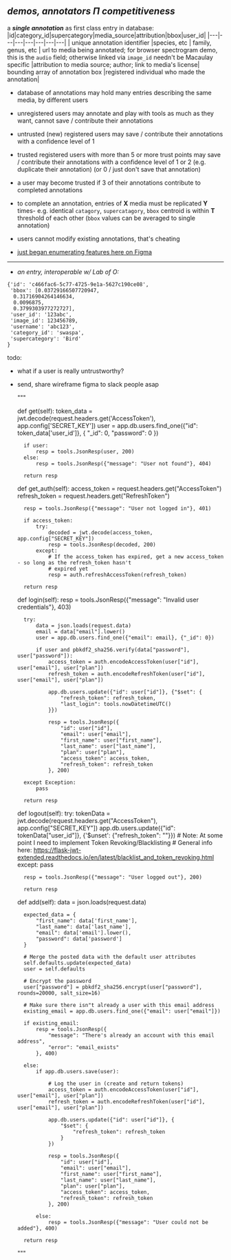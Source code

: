 ## *demos, annotators ***Π*** competitiveness*

a ***single annotation*** as first class entry in database:
|id|category_id|supercategory|media_source|attribution|bbox|user_id|
|---|---|---|---|---|---|---|
| unique annotation identifier |species, etc  | family, genus, etc | url to media being annotated; for browser spectrogram demo, this is the `audio` field; otherwise linked via `image_id` needn't be Macaulay specific |attribution to media source; author; link to media's license| bounding array of annotation box |registered individual who made the annotation|

- database of annotations may hold many entries describing the same media, by different users

- unregistered users may annotate and play with tools as much as they want, cannot save / contribute their annotations

- untrusted (new) registered users may save / contribute their annotations with a confidence level of 1

- trusted registered users with more than 5 or more trust points may save / contribute their annotations with a confidence level of 1 or 2 (e.g. duplicate their annotation) (or 0 / just don't save that annotation)

- a user may become trusted if 3 of their annotations contribute to completed annotations

- to complete an annotation, entries of **X** media must be replicated **Y** times- e.g. identical `catagory`, `supercatagory`, `bbox` centroid is within **T** threshold of each other (`bbox` values can be averaged to single annotation)

- users cannot modify existing annotations, that's cheating

- [just began enumerating features here on Figma](https://www.figma.com/file/CgscKZmdW3WKN3JGkjQsU7/WebAnnotatorFeatureNotes12.03.20?node-id=7%3A5536)

- - -


- *an entry, interoperable w/ Lab of O:*
```
{'id': 'c466fac6-5c77-4725-9e1a-5627c190ce08',
 'bbox': [0.03729166507720947,
  0.31716904264146634,
  0.0096875,
  0.3799303977272727],
 'user_id': '123abc',
 'image_id': 123456789,
 'username': 'abc123',
 'category_id': 'swaspa',
 'supercategory': 'Bird'
}
```


todo:
- what if a user is really untrustworthy?
- send, share wireframe figma to slack people asap




    """
    
    def get(self):
        token_data = jwt.decode(request.headers.get('AccessToken'), app.config['SECRET_KEY'])
        user = app.db.users.find_one({"id": token_data['user_id']}, {
            "_id": 0,
            "password": 0
        })

        if user:
            resp = tools.JsonResp(user, 200)
        else:
            resp = tools.JsonResp({"message": "User not found"}, 404)

        return resp

    def get_auth(self):
        access_token = request.headers.get("AccessToken")
        refresh_token = request.headers.get("RefreshToken")

        resp = tools.JsonResp({"message": "User not logged in"}, 401)

        if access_token:
            try:
                decoded = jwt.decode(access_token, app.config["SECRET_KEY"])
                resp = tools.JsonResp(decoded, 200)
            except:
                # If the access_token has expired, get a new access_token - so long as the refresh_token hasn't
                # expired yet
                resp = auth.refreshAccessToken(refresh_token)

        return resp

    def login(self):
        resp = tools.JsonResp({"message": "Invalid user credentials"}, 403)

        try:
            data = json.loads(request.data)
            email = data["email"].lower()
            user = app.db.users.find_one({"email": email}, {"_id": 0})

            if user and pbkdf2_sha256.verify(data["password"], user["password"]):
                access_token = auth.encodeAccessToken(user["id"], user["email"], user["plan"])
                refresh_token = auth.encodeRefreshToken(user["id"], user["email"], user["plan"])

                app.db.users.update({"id": user["id"]}, {"$set": {
                    "refresh_token": refresh_token,
                    "last_login": tools.nowDatetimeUTC()
                }})

                resp = tools.JsonResp({
                    "id": user["id"],
                    "email": user["email"],
                    "first_name": user["first_name"],
                    "last_name": user["last_name"],
                    "plan": user["plan"],
                    "access_token": access_token,
                    "refresh_token": refresh_token
                }, 200)

        except Exception:
            pass

        return resp

    def logout(self):
        try:
            tokenData = jwt.decode(request.headers.get("AccessToken"), app.config["SECRET_KEY"])
            app.db.users.update({"id": tokenData["user_id"]}, {'$unset': {"refresh_token": ""}})
            # Note: At some point I need to implement Token Revoking/Blacklisting
            # General info here: https://flask-jwt-extended.readthedocs.io/en/latest/blacklist_and_token_revoking.html
        except:
            pass

        resp = tools.JsonResp({"message": "User logged out"}, 200)

        return resp

    def add(self):
        data = json.loads(request.data)

        expected_data = {
            "first_name": data['first_name'],
            "last_name": data['last_name'],
            "email": data['email'].lower(),
            "password": data['password']
        }

        # Merge the posted data with the default user attributes
        self.defaults.update(expected_data)
        user = self.defaults

        # Encrypt the password
        user["password"] = pbkdf2_sha256.encrypt(user["password"], rounds=20000, salt_size=16)

        # Make sure there isn"t already a user with this email address
        existing_email = app.db.users.find_one({"email": user["email"]})

        if existing_email:
            resp = tools.JsonResp({
                "message": "There's already an account with this email address",
                "error": "email_exists"
            }, 400)

        else:
            if app.db.users.save(user):

                # Log the user in (create and return tokens)
                access_token = auth.encodeAccessToken(user["id"], user["email"], user["plan"])
                refresh_token = auth.encodeRefreshToken(user["id"], user["email"], user["plan"])

                app.db.users.update({"id": user["id"]}, {
                    "$set": {
                        "refresh_token": refresh_token
                    }
                })

                resp = tools.JsonResp({
                    "id": user["id"],
                    "email": user["email"],
                    "first_name": user["first_name"],
                    "last_name": user["last_name"],
                    "plan": user["plan"],
                    "access_token": access_token,
                    "refresh_token": refresh_token
                }, 200)

            else:
                resp = tools.JsonResp({"message": "User could not be added"}, 400)

        return resp
    """

